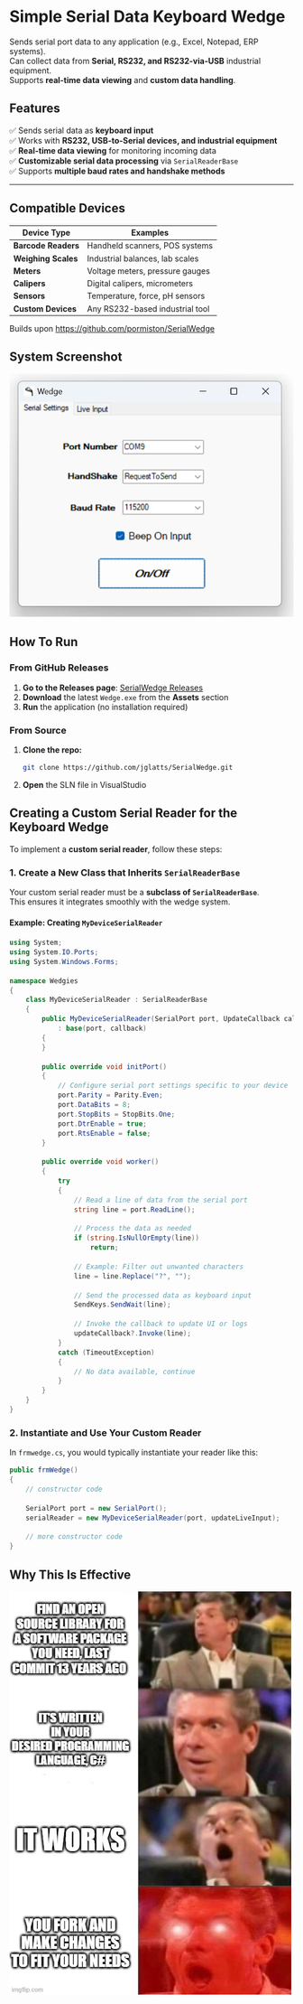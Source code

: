 ﻿
# Simple Serial Data Keyboard Wedge

Sends serial port data to any application (e.g., Excel, Notepad, ERP systems).  
Can collect data from **Serial, RS232, and RS232-via-USB** industrial equipment.  
Supports **real-time data viewing** and **custom data handling**.  

## Features  
✅ Sends serial data as **keyboard input**  
✅ Works with **RS232, USB-to-Serial devices, and industrial equipment**  
✅ **Real-time data viewing** for monitoring incoming data  
✅ **Customizable serial data processing** via `SerialReaderBase`  
✅ Supports **multiple baud rates and handshake methods**  

---

## Compatible Devices  

| Device Type       | Examples |
|------------------|-----------------------------------|
| **Barcode Readers**  | Handheld scanners, POS systems  |
| **Weighing Scales**  | Industrial balances, lab scales |
| **Meters**          | Voltage meters, pressure gauges  |
| **Calipers**         | Digital calipers, micrometers   |
| **Sensors**          | Temperature, force, pH sensors  |
| **Custom Devices**   | Any RS232-based industrial tool |

Builds upon https://github.com/pormiston/SerialWedge

## System Screenshot
![system_gui](https://raw.githubusercontent.com/jglatts/SerialWedge/refs/heads/master/images/gui2.png)


## How To Run  

### From GitHub Releases 
1. **Go to the Releases page**: [SerialWedge Releases](https://github.com/jglatts/SerialWedge/releases)  
2. **Download** the latest `Wedge.exe` from the **Assets** section  
3. **Run** the application (no installation required)  

### From Source  
1. **Clone the repo:**  
   ```sh
   git clone https://github.com/jglatts/SerialWedge.git
   ```
2. **Open** the SLN file in VisualStudio


## Creating a Custom Serial Reader for the Keyboard Wedge  

To implement a **custom serial reader**, follow these steps:  

### 1. Create a New Class that Inherits `SerialReaderBase`  
Your custom serial reader must be a **subclass of `SerialReaderBase`**.  
This ensures it integrates smoothly with the wedge system.  

#### Example: Creating `MyDeviceSerialReader`  
```csharp
using System;
using System.IO.Ports;
using System.Windows.Forms;

namespace Wedgies
{
    class MyDeviceSerialReader : SerialReaderBase
    {
        public MyDeviceSerialReader(SerialPort port, UpdateCallback callback)
            : base(port, callback)
        {
        }

        public override void initPort()
        {
            // Configure serial port settings specific to your device
            port.Parity = Parity.Even;
            port.DataBits = 8;
            port.StopBits = StopBits.One;
            port.DtrEnable = true;
            port.RtsEnable = false;
        }

        public override void worker()
        {
            try
            {
                // Read a line of data from the serial port
                string line = port.ReadLine();

                // Process the data as needed
                if (string.IsNullOrEmpty(line))
                    return;

                // Example: Filter out unwanted characters
                line = line.Replace("?", "");

                // Send the processed data as keyboard input
                SendKeys.SendWait(line);

                // Invoke the callback to update UI or logs
                updateCallback?.Invoke(line);
            }
            catch (TimeoutException)
            {
                // No data available, continue
            }
        }
    }
}
```


### 2. Instantiate and Use Your Custom Reader  
In `frmwedge.cs`, you would typically instantiate your reader like this:  
```csharp
public frmWedge()
{
    // constructor code

    SerialPort port = new SerialPort();
    serialReader = new MyDeviceSerialReader(port, updateLiveInput);

    // more constructor code     
}
```


## Why This Is Effective  
![funny_img](https://raw.githubusercontent.com/jglatts/SerialWedge/refs/heads/master/images/funny-c%23.jpg)